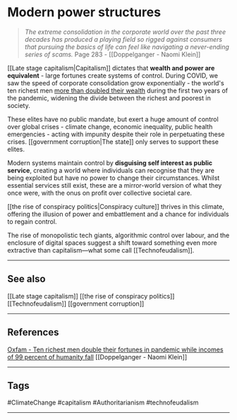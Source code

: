 # Modern power structures

>*The extreme consolidation in the corporate world over the past three decades has produced a playing field so rigged against consumers that pursuing the basics of life can feel like navigating a never-ending series of scams.*
>	Page 283 - [[Doppelganger - Naomi Klein]]

[[Late stage capitalism|Capitalism]] dictates that **wealth and power are equivalent** - large fortunes create systems of control. During COVID, we saw the speed of corporate consolidation grow exponentially - the world's ten richest men [more than doubled their wealth](https://www.oxfam.org/en/press-releases/ten-richest-men-double-their-fortunes-pandemic-while-incomes-99-percent-humanity) during the first two years of the pandemic, widening the divide between the richest and poorest in society. 

These elites have no public mandate, but exert a huge amount of control over global crises - climate change, economic inequality, public health emergencies - acting with impunity despite their role in perpetuating these crises. [[government corruption|The state]] only serves to support these elites.

Modern systems maintain control by **disguising self interest as public service**, creating a world where individuals can recognise that they are being exploited but have no power to change their circumstances. Whilst essential services still exist, these are a mirror-world version of what they once were, with the onus on profit over collective societal care.

[[the rise of conspiracy politics|Conspiracy culture]] thrives in this climate, offering the illusion of power and embattlement and a chance for individuals to regain control.

The rise of monopolistic tech giants, algorithmic control over labour, and the enclosure of digital spaces suggest a shift toward something even more extractive than capitalism—what some call [[Technofeudalism]].

---
## See also

[[Late stage capitalism]]
[[the rise of conspiracy politics]]
[[Technofeudalism]]
[[government corruption]]

---
## References

[Oxfam - Ten richest men double their fortunes in pandemic while incomes of 99 percent of humanity fall](https://www.oxfam.org/en/press-releases/ten-richest-men-double-their-fortunes-pandemic-while-incomes-99-percent-humanity)
[[Doppelganger - Naomi Klein]]

---
## Tags

#ClimateChange #capitalism #Authoritarianism #technofeudalism

---

